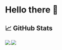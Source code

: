 # Hello there &#129492;

## &#x1f4c8; GitHub Stats

<a href="https://github.com/micogongob/micogongob">
  <img
    align="center"
    src="https://github-readme-stats.vercel.app/api/top-langs/?username=micogongob&langs_count=10&layout=compact&theme=graywhite"
  />
</a>

<a href="https://github.com/micogongob/micogongob">
  <img
    align="center"
    src="https://github-readme-stats.vercel.app/api?username=micogongob&count_private=true&show_icons=true&theme=graywhite"
  />
</a>

<!--
**micogongob/micogongob** is a ✨ _special_ ✨ repository because its `README.md` (this file) appears on your GitHub profile.

Here are some ideas to get you started:

- 🔭 I’m currently working on ...
- 🌱 I’m currently learning ...
- 👯 I’m looking to collaborate on ...
- 🤔 I’m looking for help with ...
- 💬 Ask me about ...
- 📫 How to reach me: ...
- 😄 Pronouns: ...
- ⚡ Fun fact: ...
-->
